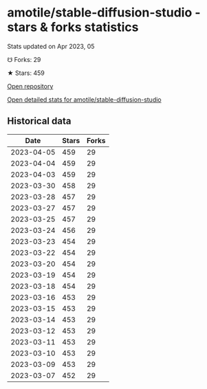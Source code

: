 # amotile/stable-diffusion-studio - stars & forks statistics

Stats updated on Apr 2023, 05

☋ Forks: 29

★ Stars: 459

[Open repository](https://github.com/amotile/stable-diffusion-studio)

[Open detailed stats for amotile/stable-diffusion-studio](https://reviewgithub.com/rep/amotile/stable-diffusion-studio)

## Historical data
| Date | Stars | Forks |
|------|-------|-------|
| 2023-04-05 | 459 | 29 | 
| 2023-04-04 | 459 | 29 | 
| 2023-04-03 | 459 | 29 | 
| 2023-03-30 | 458 | 29 | 
| 2023-03-28 | 457 | 29 | 
| 2023-03-27 | 457 | 29 | 
| 2023-03-25 | 457 | 29 | 
| 2023-03-24 | 456 | 29 | 
| 2023-03-23 | 454 | 29 | 
| 2023-03-22 | 454 | 29 | 
| 2023-03-20 | 454 | 29 | 
| 2023-03-19 | 454 | 29 | 
| 2023-03-18 | 454 | 29 | 
| 2023-03-16 | 453 | 29 | 
| 2023-03-15 | 453 | 29 | 
| 2023-03-14 | 453 | 29 | 
| 2023-03-12 | 453 | 29 | 
| 2023-03-11 | 453 | 29 | 
| 2023-03-10 | 453 | 29 | 
| 2023-03-09 | 453 | 29 | 
| 2023-03-07 | 452 | 29 | 

